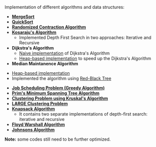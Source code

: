 Implementation of different algorithms and data structures:

* [__MergeSort__](MergeSort/)
* [__QuickSort__](QuickSort/)
* [**Randomized Contraction Algorithm**](RandomizedContractionAlgo/)
* [**Kosaraju's Algorithm**](StronglyConnectedComponents/)
  * Implemented Depth First Search in two approaches: Iterative and Recursive
* **Dijkstra's Algorithm**
  + [Naive implementation](Naive-DijkstraAlgo/) of Dijkstra's Algorithm
  - [Heap-based implementation](Heap-based-DijkstraAlgo/) to speed up the Dijkstra's Algorithm
*  **Median Maintanence Algorithm**
  + [Heap-based implementation](Heap-based-Median-Maintanence-Algo/)
  + Implemented the algorithm using [Red-Black Tree](Red-Black-Tree-Implementation-of-Median-Maintenance-Algo/)
* [**Job Scheduling Problem (Greedy Algorithm)**](Job-Scheduling-Problem/)
* [**Prim's Minimum Spanning Tree Algorithm**](Prims-Minimum-Spanning-Tree-Algorithm/)
* [**Clustering Problem using Kruskal's Algorithm**](Kruskals-Algorithm/)  
* [**LARGE Clustering Problem**](Large-Clustering-Problem/)
* [**Knapsack Algorithm**](Knapsack-Algorithm/)
  + It contains two separate implementations of depth-first search: iterative and recursive
* [**Floyd Warshall Algorithm**](Floyd-Warshall-Algorithm/)
* [**Johnsons Algorithm**](Johnsons-Algorithm/)


**Note:** some codes still need to be further optimized. 




